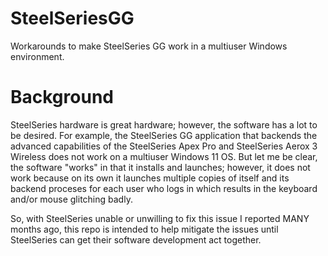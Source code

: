 # SteelSeriesGG
Workarounds to make SteelSeries GG work in a multiuser Windows environment.

# Background
SteelSeries hardware is great hardware; however, the software has a lot to be desired. For example, the SteelSeries GG application that backends the advanced capabilities of the SteelSeries Apex Pro and SteelSeries Aerox 3 Wireless does not work on a multiuser Windows 11 OS. But let me be clear, the software "works" in that it installs and launches; however, it does not work because on its own it launches multiple copies of itself and its backend proceses for each user who logs in which results in the keyboard and/or mouse glitching badly. 

So, with SteelSeries unable or unwilling to fix this issue I reported MANY months ago, this repo is intended to help mitigate the issues until SteelSeries can get their software development act together.